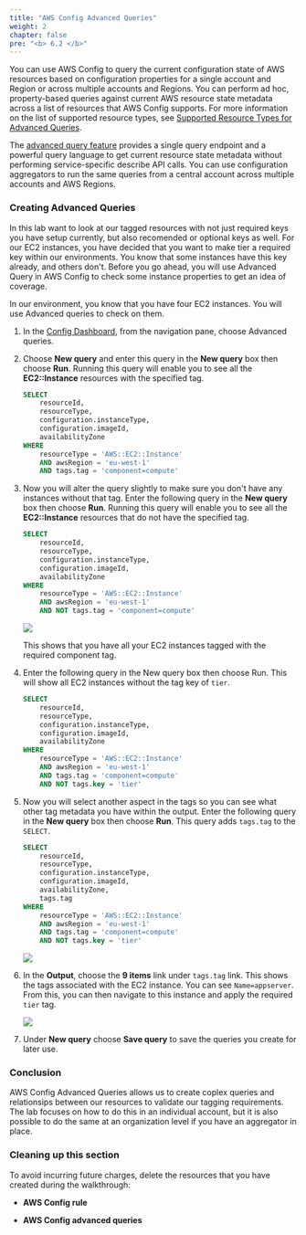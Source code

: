 ```yaml
---
title: "AWS Config Advanced Queries"
weight: 2
chapter: false
pre: "<b> 6.2 </b>"
---
```


You can use AWS Config to query the current configuration state of AWS resources based on configuration properties for a single account and Region or across multiple accounts and Regions. You can perform ad hoc, property-based queries against current AWS resource state metadata across a list of resources that AWS Config supports. For more information on the list of supported resource types, see [Supported Resource Types for Advanced Queries](https://github.com/awslabs/aws-config-resource-schema/tree/master/config/properties/resource-types).

The [advanced query feature](https://docs.aws.amazon.com/config/latest/developerguide/querying-AWS-resources.html) provides a single query endpoint and a powerful query language to get current resource state metadata without performing service-specific describe API calls. You can use configuration aggregators to run the same queries from a central account across multiple accounts and AWS Regions.

### Creating Advanced Queries

In this lab want to look at our tagged resources with not just required keys you have setup currently, but also recomended or optional keys as well. For our EC2 instances, you have decided that you want to make tier a required key within our environments. You know that some instances have this key already, and others don't. Before you go ahead, you will use Advanced Query in AWS Config to check some instance properties to get an idea of coverage.

In our environment, you know that you have four EC2 instances. You will use Advanced queries to check on them.

1. In the [Config Dashboard](https://console.aws.amazon.com/config/), from the navigation pane, choose Advanced queries.

1. Choose **New query** and enter this query in the **New query** box then choose **Run**. Running this query will enable you to see all the **EC2::Instance** resources with the specified tag.

    ```sql
    SELECT
        resourceId,
        resourceType,
        configuration.instanceType,
        configuration.imageId,
        availabilityZone
    WHERE
        resourceType = 'AWS::EC2::Instance'
        AND awsRegion = 'eu-west-1'
        AND tags.tag = 'component=compute'
    ```

1. Now you will alter the query slightly to make sure you don't have any instances without that tag. Enter the following query in the **New query** box then choose **Run**. Running this query will enable you to see all the **EC2::Instance** resources that do not have the specified tag.

    ```sql
    SELECT
        resourceId,
        resourceType,
        configuration.instanceType,
        configuration.imageId,
        availabilityZone
    WHERE
        resourceType = 'AWS::EC2::Instance'
        AND awsRegion = 'eu-west-1'
        AND NOT tags.tag = 'component=compute'
    ```

    ![](../../images/6/2/001.png)

    This shows that you have all your EC2 instances tagged with the required component tag.

1. Enter the following query in the New query box then choose Run. This will show all EC2 instances without the tag key of `tier`.

    ```sql
    SELECT
        resourceId,
        resourceType,
        configuration.instanceType,
        configuration.imageId,
        availabilityZone
    WHERE
        resourceType = 'AWS::EC2::Instance'
        AND awsRegion = 'eu-west-1'
        AND tags.tag = 'component=compute'
        AND NOT tags.key = 'tier'
    ```

1. Now you will select another aspect in the tags so you can see what other tag metadata you have within the output. Enter the following query in the **New query** box then choose **Run**. This query adds `tags.tag` to the `SELECT`.

    ```sql
    SELECT
        resourceId,
        resourceType,
        configuration.instanceType,
        configuration.imageId,
        availabilityZone,
        tags.tag
    WHERE
        resourceType = 'AWS::EC2::Instance'
        AND awsRegion = 'eu-west-1'
        AND tags.tag = 'component=compute'
        AND NOT tags.key = 'tier'
    ```

    ![](../../images/6/2/002.png)

1. In the **Output**, choose the **9 items** link under `tags.tag` link. This shows the tags associated with the EC2 instance. You can see `Name=appserver`. From this, you can then navigate to this instance and apply the required `tier` tag.

    ![](../../images/6/2/003.png)

1. Under **New query** choose **Save query** to save the queries you create for later use.

### Conclusion
AWS Config Advanced Queries allows us to create coplex queries and relationsips between our resources to validate our tagging requirements. The lab focuses on how to do this in an individual account, but it is also possible to do the same at an organization level if you have an aggregator in place.

### Cleaning up this section
To avoid incurring future charges, delete the resources that you have created during the walkthrough:

- **AWS Config rule**

- **AWS Config advanced queries**